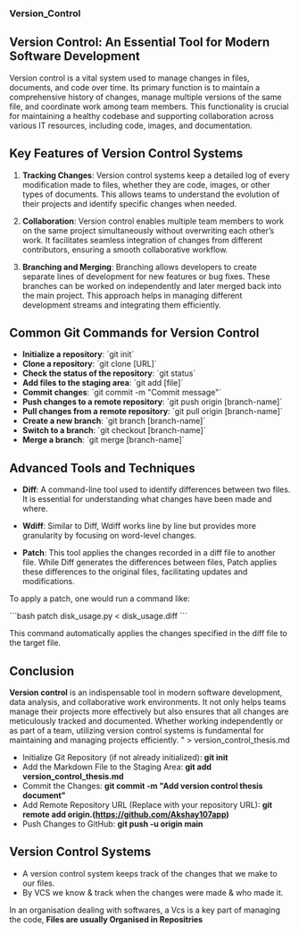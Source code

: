 ### Version_Control

## Version Control: An Essential Tool for Modern Software Development

Version control is a vital system used to manage changes in files, documents, and code over time. Its primary function is to maintain a comprehensive history of changes, manage multiple versions of the same file, and coordinate work among team members. This functionality is crucial for maintaining a healthy codebase and supporting collaboration across various IT resources, including code, images, and documentation.

## Key Features of Version Control Systems

1. **Tracking Changes**: Version control systems keep a detailed log of every modification made to files, whether they are code, images, or other types of documents. This allows teams to understand the evolution of their projects and identify specific changes when needed.

2. **Collaboration**: Version control enables multiple team members to work on the same project simultaneously without overwriting each other’s work. It facilitates seamless integration of changes from different contributors, ensuring a smooth collaborative workflow.

3. **Branching and Merging**: Branching allows developers to create separate lines of development for new features or bug fixes. These branches can be worked on independently and later merged back into the main project. This approach helps in managing different development streams and integrating them efficiently.

## Common Git Commands for Version Control

- **Initialize a repository**: \`git init\`
- **Clone a repository**: \`git clone [URL]\`
- **Check the status of the repository**: \`git status\`
- **Add files to the staging area**: \`git add [file]\`
- **Commit changes**: \`git commit -m \"Commit message\"\`
- **Push changes to a remote repository**: \`git push origin [branch-name]\`
- **Pull changes from a remote repository**: \`git pull origin [branch-name]\`
- **Create a new branch**: \`git branch [branch-name]\`
- **Switch to a branch**: \`git checkout [branch-name]\`
- **Merge a branch**: \`git merge [branch-name]\`


## Advanced Tools and Techniques

- **Diff**: A command-line tool used to identify differences between two files. It is essential for understanding what changes have been made and where.

- **Wdiff**: Similar to Diff, Wdiff works line by line but provides more granularity by focusing on word-level changes.
  
- **Patch**: This tool applies the changes recorded in a diff file to another file. While Diff generates the differences between files, Patch applies these differences to the original files, facilitating updates and modifications.

To apply a patch, one would run a command like:

\`\`\`bash
patch disk_usage.py < disk_usage.diff
\`\`\`

This command automatically applies the changes specified in the diff file to the target file.

## Conclusion

**Version control** is an indispensable tool in modern software development, data analysis, and collaborative work environments. It not only helps teams manage their projects more effectively but also ensures that all changes are meticulously tracked and documented. Whether working independently or as part of a team, utilizing version control systems is fundamental for maintaining and managing projects efficiently.
" > version_control_thesis.md


-  Initialize Git Repository (if not already initialized): **git init**
- Add the Markdown File to the Staging Area: **git add version_control_thesis.md**
- Commit the Changes: **git commit -m "Add version control thesis document"**
- Add Remote Repository URL (Replace with your repository URL): **git remote add origin.(https://github.com/Akshay107app)**
- Push Changes to GitHub: **git push -u origin main**

## Version Control Systems
- A version control system keeps track of the changes that we make to our files.
- By VCS we know & track when the changes were made & who made it.

In an organisation dealing with softwares, a Vcs is a key part of managing the code, **Files are usually Organised in Repositries** 


